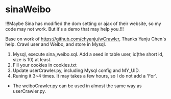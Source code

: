 sinaWeibo
=========

!!!Maybe Sina has modified the dom setting or ajax of their website, so my code may not work. But it's a demo that may help you.!!!

Base on work of https://github.com/chyanju/wCrawler, Thanks Yanju Chen's help.
Crawl user and Weibo, and store in Mysql.

1. Mysql, execute sina_weibo.sql. Add a seed in table user, id(the short id, size is 10) at least.
2. Fill your cookies in cookies.txt
3. Update userCrawler.py, including Mysql config and MY_UID.
4. Runing it 3~4 times. It may takes a few hours, so I do not add a 'For'.

* The weiboCrawler.py can be used in almost the same way as userCrawler.py.
